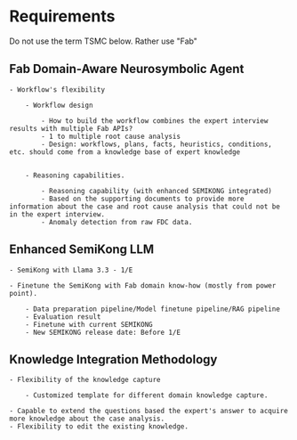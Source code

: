 # Requirements

Do not use the term TSMC below. Rather use "Fab"

## Fab Domain-Aware Neurosymbolic Agent

    - Workflow's flexibility

        - Workflow design

            - How to build the workflow combines the expert interview results with multiple Fab APIs?
            - 1 to multiple root cause analysis
            - Design: workflows, plans, facts, heuristics, conditions, etc. should come from a knowledge base of expert knowledge


        - Reasoning capabilities.

            - Reasoning capability (with enhanced SEMIKONG integrated)
            - Based on the supporting documents to provide more information about the case and root cause analysis that could not be in the expert interview.
            - Anomaly detection from raw FDC data.

## Enhanced SemiKong LLM

    - SemiKong with Llama 3.3 - 1/E

    - Finetune the SemiKong with Fab domain know-how (mostly from power point).

        - Data preparation pipeline/Model finetune pipeline/RAG pipeline
        - Evaluation result
        - Finetune with current SEMIKONG
        - New SEMIKONG release date: Before 1/E

## Knowledge Integration Methodology

    - Flexibility of the knowledge capture

        - Customized template for different domain knowledge capture.

    - Capable to extend the questions based the expert's answer to acquire more knowledge about the case analysis.
    - Flexibility to edit the existing knowledge. 
